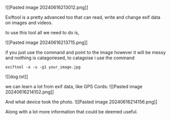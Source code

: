 ![[Pasted image 20240616213012.png]]

Exiftool is a pretty advanced too that can read, write and change exif data on images and videos. 

to use this tool all we need to do is, 

![[Pasted image 20240616213715.png]]

if you just use the command and point to the image however it will be messy and noithing is catagoriesed, to catagoise i use the command

```
exiftool -a -u -g1 your_image.jpg
```
![[dog.txt]]

we can learn a lot from exif data, like GPS Cords:
![[Pasted image 20240616214102.png]]

And what device took the photo. 
![[Pasted image 20240616214156.png]]

Along with a lot more information that could be deemed useful.

